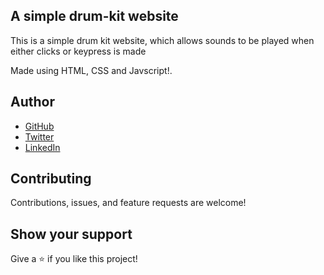 ## A simple drum-kit website

This is a simple drum kit website, which allows sounds to be played when either clicks or keypress is made

Made using HTML, CSS and Javscript!.

## Author

- [GitHub](https://github.com/daveeazi)
- [Twitter](https://twitter.com/iamdaveeazi)
- [LinkedIn](https://www.linkedin.com/in/david-atat/)

## Contributing

Contributions, issues, and feature requests are welcome!

## Show your support

Give a ⭐️ if you like this project!
